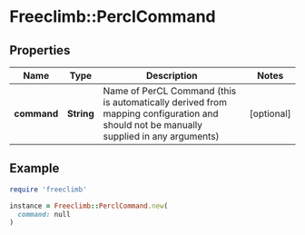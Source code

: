 # Freeclimb::PerclCommand

## Properties

| Name | Type | Description | Notes |
| ---- | ---- | ----------- | ----- |
| **command** | **String** | Name of PerCL Command (this is automatically derived from mapping configuration and should not be manually supplied in any arguments) | [optional] |

## Example

```ruby
require 'freeclimb'

instance = Freeclimb::PerclCommand.new(
  command: null
)
```

